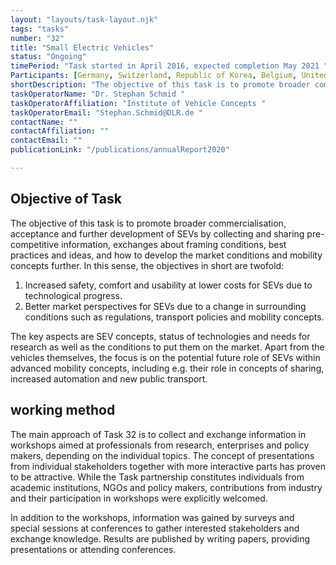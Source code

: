 ```yaml
---
layout: "layouts/task-layout.njk"
tags: "tasks"
number: "32"
title: "Small Electric Vehicles"
status: "Ongoing"
timePeriod: "Task started in April 2016, expected completion May 2021 "
Participants: [Germany, Switzerland, Republic of Korea, Belgium, United Kingdom]
shortDescription: "The objective of this task is to promote broader commercialisation, acceptance and further development of SEVs."
taskOperatorName: "Dr. Stephan Schmid "
taskOperatorAffiliation: "Institute of Vehicle Concepts "
taskOperatorEmail: "Stephan.Schmid@DLR.de "
contactName: ""
contactAffiliation: ""
contactEmail: ""
publicationLink: "/publications/annualReport2020"

---
```


## Objective of Task
The objective of this task is to promote broader commercialisation, acceptance and further development of SEVs by collecting and sharing pre-competitive information, exchanges about framing conditions, best practices and ideas, and how to develop the market conditions and mobility concepts further. In this sense, the objectives in short are twofold:  

1. Increased safety, comfort and usability at lower costs for SEVs due to technological progress.  
2. Better market perspectives for SEVs due to a change in surrounding conditions such as regulations, transport policies and mobility concepts.  

The key aspects are SEV concepts, status of technologies and needs for research as well as the conditions to put them on the market. Apart from the vehicles themselves, the focus is on the potential future role of SEVs within advanced mobility concepts, including e.g. their role in concepts of sharing, increased automation and new public transport. 

## working method
The main approach of Task 32 is to collect and exchange information in workshops aimed at professionals from research, enterprises and policy makers, depending on the individual topics. The concept of presentations from individual stakeholders together with more interactive parts has proven to be attractive. While the Task partnership constitutes individuals from academic institutions, NGOs and policy makers, contributions from industry and their participation in workshops were explicitly welcomed.  

In addition to the workshops, information was gained by surveys and special sessions at conferences to gather interested stakeholders and exchange knowledge. Results are published by writing papers, providing presentations or attending conferences.  